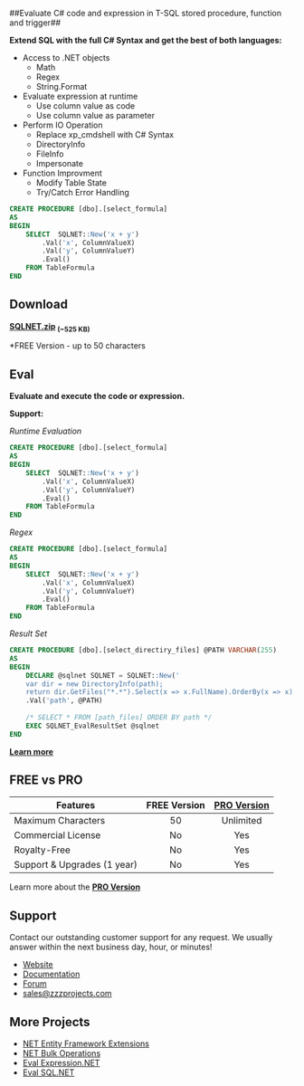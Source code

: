 ##Evaluate C# code and expression in T-SQL stored procedure, function and trigger##

**Extend SQL with the full C# Syntax and get the best of both languages:**

- Access to .NET objects
	- Math
	- Regex
	- String.Format
- Evaluate expression at runtime
	- Use column value as code
	- Use column value as parameter
- Perform IO Operation
	- Replace xp_cmdshell with C# Syntax
	- DirectoryInfo
	- FileInfo
	- Impersonate
- Function Improvment
	- Modify Table State
	- Try/Catch Error Handling
    
```sql
CREATE PROCEDURE [dbo].[select_formula]
AS
BEGIN
	SELECT  SQLNET::New('x + y')
		.Val('x', ColumnValueX)
		.Val('y', ColumnValueY)
		.Eval()
	FROM TableFormula
END
```

## Download
**[SQLNET.zip](https://zzzprojects.uservoice.com/forums/327759-eval-expression-net) <sub>(~525 KB)</sub>** 

*FREE Version - up to 50 characters

## Eval
**Evaluate and execute the code or expression.**

**Support:**

_Runtime Evaluation_
```sql
CREATE PROCEDURE [dbo].[select_formula]
AS
BEGIN
	SELECT  SQLNET::New('x + y')
		.Val('x', ColumnValueX)
		.Val('y', ColumnValueY)
		.Eval()
	FROM TableFormula
END
```

_Regex_
```sql
CREATE PROCEDURE [dbo].[select_formula]
AS
BEGIN
	SELECT  SQLNET::New('x + y')
		.Val('x', ColumnValueX)
		.Val('y', ColumnValueY)
		.Eval()
	FROM TableFormula
END
```

_Result Set_
```sql
CREATE PROCEDURE [dbo].[select_directiry_files] @PATH VARCHAR(255)
AS
BEGIN
	DECLARE @sqlnet SQLNET = SQLNET::New('
	var dir = new DirectoryInfo(path);
	return dir.GetFiles("*.*").Select(x => x.FullName).OrderBy(x => x).ToList();')
	.Val('path', @PATH)
	
	/* SELECT * FROM [path_files] ORDER BY path */
	EXEC SQLNET_EvalResultSet @sqlnet
END
```

**[Learn more](http://eval-sql.net/documentations/#more)**

## FREE vs PRO
Features | FREE Version | [PRO Version](http://eval-sql.net/#pro)
------------ | :-------------: | :-------------:
Maximum Characters | 50 | Unlimited
Commercial License | No | Yes
Royalty-Free | No | Yes
Support & Upgrades (1 year) | No | Yes
Learn more about the **[PRO Version](http://eval-sql.net/#pro)**

## Support
Contact our outstanding customer support for any request. We usually answer within the next business day, hour, or minutes!

- [Website](http://eval-sql.net/)
- [Documentation](https://github.com/zzzprojects/Eval-SQL.NET/wiki)
- [Forum](http://zzzprojects.uservoice.com/forums/328452-eval-sql-net)
- sales@zzzprojects.com

## More Projects
  - [NET Entity Framework Extensions](http://www.zzzprojects.com/products/dotnet-development/entity-framework-extensions/)
  - [NET Bulk Operations](http://www.zzzprojects.com/products/dotnet-development/bulk-operations/)
  - [Eval Expression.NET](http://eval-expression.net/)
  - [Eval SQL.NET](http://eval-sql.net/)


